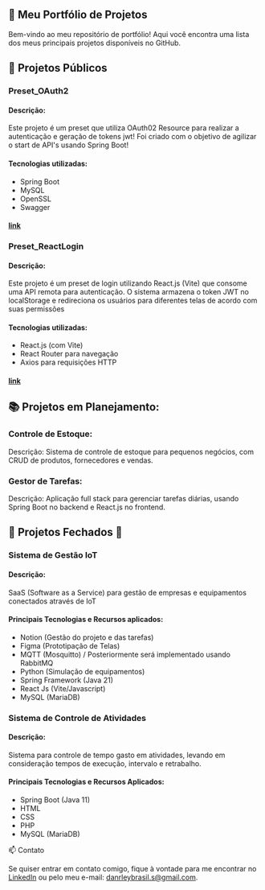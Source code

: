 ## 📌 Meu Portfólio de Projetos

Bem-vindo ao meu repositório de portfólio! Aqui você encontra uma lista dos meus principais projetos disponíveis no GitHub.
## 🚀 Projetos Públicos

### Preset_OAuth2
#### Descrição: 
  Este projeto é um preset que utiliza OAuth02 Resource para realizar a autenticação e geração de tokens jwt! Foi criado com o objetivo de agilizar o start de API's usando Spring Boot!
#### Tecnologias utilizadas:
  - Spring Boot
  - MySQL
  - OpenSSL
  - Swagger
#### [link](https://github.com/DanrleyBrasil/Preset_OAuth2)
    
### Preset_ReactLogin
#### Descrição: 
  Este projeto é um preset de login utilizando React.js (Vite) que consome uma API remota para autenticação. O sistema armazena o token JWT no localStorage e redireciona os usuários para diferentes telas de acordo com suas permissões
#### Tecnologias utilizadas: 
  - React.js (com Vite)
  - React Router para navegação
  - Axios para requisições HTTP
#### [link](https://github.com/DanrleyBrasil/Preset_ReactLogin)

## 📚 Projetos em Planejamento:

### Controle de Estoque:
Descrição: Sistema de controle de estoque para pequenos negócios, com CRUD de produtos, fornecedores e vendas.

### Gestor de Tarefas:
Descrição: Aplicação full stack para gerenciar tarefas diárias, usando Spring Boot no backend e React.js no frontend.


## 🚫 Projetos Fechados 🚫

### Sistema de Gestão IoT
#### Descrição: 
  SaaS (Software as a Service) para gestão de empresas e equipamentos conectados através de IoT
#### Principais Tecnologias e Recursos aplicados: 
- Notion (Gestão do projeto e das tarefas)
- Figma (Prototipação de Telas)
- MQTT (Mosquitto) / Posteriormente será implementado usando RabbitMQ
- Python (Simulação de equipamentos)
- Spring Framework (Java 21)
- React Js (Vite/Javascript)
- MySQL (MariaDB)

### Sistema de Controle de Atividades
#### Descrição: 
  Sistema para controle de tempo gasto em atividades, levando em consideração tempos de execução, intervalo e retrabalho.
#### Principais Tecnologias e Recursos Aplicados: 
- Spring Boot (Java 11)
- HTML
- CSS
- PHP
- MySQL (MariaDB)

📫 Contato

Se quiser entrar em contato comigo, fique à vontade para me encontrar no [LinkedIn](https://www.linkedin.com/in/danrleybrasil/)  ou pelo meu e-mail: danrleybrasil.s@gmail.com.

